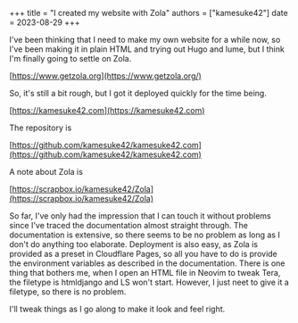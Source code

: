 +++
title = "I created my website with Zola"
authors = ["kamesuke42"]
date = 2023-08-29
+++

I've been thinking that I need to make my own website for a while now, so I've been making it in plain HTML and trying out Hugo and lume, but I think I'm finally going to settle on Zola.

[https://www.getzola.org](https://www.getzola.org/)

So, it's still a bit rough, but I got it deployed quickly for the time being.

[https://kamesuke42.com](https://kamesuke42.com)

The repository is

[https://github.com/kamesuke42/kamesuke42.com](https://github.com/kamesuke42/kamesuke42.com)

A note about Zola is

[https://scrapbox.io/kamesuke42/Zola](https://scrapbox.io/kamesuke42/Zola)

So far, I've only had the impression that I can touch it without problems since I've traced the documentation almost straight through. The documentation is extensive, so there seems to be no problem as long as I don't do anything too elaborate. Deployment is also easy, as Zola is provided as a preset in Cloudflare Pages, so all you have to do is provide the environment variables as described in the documentation. There is one thing that bothers me, when I open an HTML file in Neovim to tweak Tera, the filetype is htmldjango and LS won't start. However, I just neet to give it a filetype, so there is no problem.

I'll tweak things as I go along to make it look and feel right.
